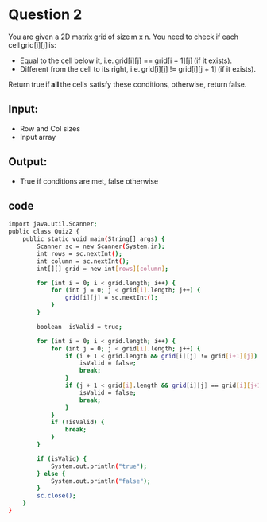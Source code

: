 # Question 2
You are given a 2D matrix grid of size m x n. You need to check if each cell grid[i][j] is:
* Equal to the cell below it, i.e. grid[i][j] == grid[i + 1][j] (if it exists). 
* Different from the cell to its right, i.e. grid[i][j] != grid[i][j + 1] (if it exists).

Return true if **all** the cells satisfy these conditions, otherwise, return false.

## Input:
* Row and Col sizes
* Input array

## Output:
* True if conditions are met, false otherwise

## code

```bash
import java.util.Scanner;
public class Quiz2 {
    public static void main(String[] args) {
        Scanner sc = new Scanner(System.in);
        int rows = sc.nextInt();
        int column = sc.nextInt();
        int[][] grid = new int[rows][column];

        for (int i = 0; i < grid.length; i++) {
            for (int j = 0; j < grid[i].length; j++) {
                grid[i][j] = sc.nextInt();
            }
        }

        boolean  isValid = true;

        for (int i = 0; i < grid.length; i++) {
            for (int j = 0; j < grid[i].length; j++) {
                if (i + 1 < grid.length && grid[i][j] != grid[i+1][j]) {
                    isValid = false;
                    break;
                }
                if (j + 1 < grid[i].length && grid[i][j] == grid[i][j+1]) {
                    isValid = false;
                    break;
                }
            }
            if (!isValid) {
                break;
            }
        }

        if (isValid) {
            System.out.println("true");
        } else {
            System.out.println("false");
        }
        sc.close();
    }
}
```
